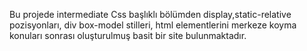 Bu projede intermediate Css başlıklı bölümden  display,static-relative pozisyonları, div box-model stilleri, html elementlerini merkeze koyma konuları sonrası oluşturulmuş basit bir site bulunmaktadır. 
